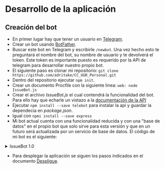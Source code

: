 # Desarrollo de la aplicación
## Creación del bot

- En primer lugar hay que tener un usuario en [Telegram](http://telegram.com.es/).
- Crear un bot usando [BotFather](https://core.telegram.org/bots#6-botfather).
- Buscar este bot en Telegram y escribirle `/newbot`. Una vez hecho esto te preguntará el nombre del bot, su nombre de usuario y te devolverá el token. Este token es importante puesto es requerido por la API de telegram para desarrollar nuestro propio bot.
- El siguiente paso es clonar mi repositorio: `git clone https://github.com/adritake/CC_UGR_Personal.git`
- Dentro del repositorio ejecutar `npm init`.
- Crear un documento Procfile con la siguiente linea: `web: node IssueBot.js`
- Crear el archivo *IssueBot.js* el cual contendrá la funcionalidad del bot. Para ello hay que echarle un vistazo a la [documentación de la API](https:/https://github.com/mullwar/telebot)
- Ejecutar `npm install --save telebot` para instalar la api y guardar la dependecia en *package.json*.
- Igual con `npmi install --save express`
- Mi bot actual cuenta con una funcionalidad reducida y con una "base de datos" en el propio bot que solo sirve para esta versión y que en un futuro será actualizada por un servicio de base de datos. El código de mi bot es el siguiente:

<details><summary>IssueBot 1.0</summary>
<p>

```javascript
//IssueBot version 1.0

//Webapp initialization
var express = require('express');
var app = express();

//Import the IssueManager
const IssueManager = require('./IssueManager');
var iss = new IssueManager();


//Seting the ports to the app
var port = process.env.PORT || 5000;
app.set('port', port);
app.use(express.static(__dirname + '/public'));



//Adding functions to the app
app.get('/', function (req, res) {

	var n = iss.getNIssues();
	var msg = {
   			"status": "OK",
   			"ejemplo": {
				    "ruta": "/see_issues",
                		    "valor": { "size" : n }
				   }
		   }
	res.send(msg);
});


app.get('/see_issues', function (req, res) {
  
	var issues = iss.getIssues();
	var resjson = { "size" : issues.length };
	if( issues.length > 0 )
		for( i = 0; i < issues.length; i++ )
			resjson["Issue #" + (i+1)] = issues[i];


	res.send(resjson);

});





//Start the app
var server = app.listen(app.get('port'), function () {
  console.log('App listening on port ' + app.get('port'));
});

module.exports = server


//============== Bot part ==============
 
//API Token Telegram
const token = '768646003:AAEcUjONl0oSFCpP-b66YD0-sbOpd30qxsw';

//Create a bot 
const TeleBot = require('telebot')
const bot = new TeleBot(token);
//const request = require('request');


//start function
bot.on('/start', (msg) => msg.reply.text("Hi! I'm IssueBot. If you need help type: /help"));

//help function
bot.on('/help', (msg) => msg.reply.text("Commands: \n /add_issue <description of the issue> to add a new issue \n/see_issues to see all the issues \n/delete_issue (this feature will be added in the next version"));


//Function to save issues
bot.on(/^\/add_issue (.+)$/, (msg, props) => {

	if(props.match[1] != ""){
		iss.addIssue(props.match[1]);
		//Send confirmation
		return bot.sendMessage(msg.from.id, "Issue added.", { replyToMessage: msg.message_is } );
	}
	
});

//Function to see the issues
bot.on('/see_issues', (msg) => {

  
	//Get the issues
	var issues = iss.getIssues();
	for(i=0; i<issues.length; i++)
		bot.sendMessage(msg.from.id, issues[i], { replyToMessage: msg.message_is } );
	
	
});

bot.start();


```
</p>
</details>




- Para desplegar la aplicación se siguen los pasos indicados en el documento [Despligue](./Despliegue.md). 

